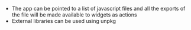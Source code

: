 * The app can be pointed to a list of javascript files and all the exports of the file will be made available to widgets as actions
* External libraries can be used using unpkg